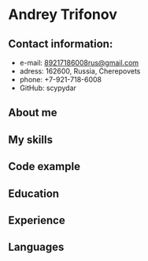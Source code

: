 # Andrey Trifonov

## Contact information:
* e-mail: 89217186008rus@gmail.com
* adress: 162600, Russia, Cherepovets
* phone: +7-921-718-6008
* GitHub: scypydar

## About me

## My skills

## Code example

## Education

## Experience

## Languages
